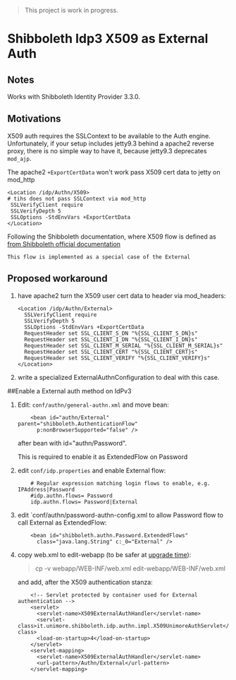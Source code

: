 > This project is work in progress.

# Shibboleth Idp3 X509 as External Auth

## Notes
Works with Shibboleth Identity Provider 3.3.0.

## Motivations
X509 auth requires the SSLContext to be available to 
the Auth engine. Unfortunately, if your setup includes 
jetty9.3 behind a apache2 reverse proxy, there is 
no simple way to have it, because jetty9.3 
deprecates `mod_ajp`.

The apache2 `+ExportCertData` won't work pass
X509 cert data to jetty on mod_http
 
    <Location /idp/Authn/X509>
    # tihs does not pass SSLContext via mod_http
     SSLVerifyClient require
     SSLVerifyDepth 5
     SSLOptions -StdEnvVars +ExportCertData
    </Location>

Following the Shibboleth documentation, where X509 
flow is defined as 
[from Shibboleth official documentation](https://wiki.shibboleth.net/confluence/display/IDP30/X509AuthnConfiguration)

    This flow is implemented as a special case of the External    

## Proposed workaround

1. have apache2 turn the X509 user cert data to header 
   via mod_headers:
   
   ```
   <Location /idp/Authn/External>
     SSLVerifyClient require
     SSLVerifyDepth 5
     SSLOptions -StdEnvVars +ExportCertData
     RequestHeader set SSL_CLIENT_S_DN "%{SSL_CLIENT_S_DN}s"
     RequestHeader set SSL_CLIENT_I_DN "%{SSL_CLIENT_I_DN}s"
     RequestHeader set SSL_CLIENT_M_SERIAL "%{SSL_CLIENT_M_SERIAL}s"
     RequestHeader set SSL_CLIENT_CERT "%{SSL_CLIENT_CERT}s"
     RequestHeader set SSL_CLIENT_VERIFY "%{SSL_CLIENT_VERIFY}s"
   </Location>
   ``` 
2. write a specialized ExternalAuthnConfiguration to 
   deal with this case.

##Enable a External auth method on IdPv3

1. Edit: `conf/authn/general-authn.xml` and move bean:

   ```
       <bean id="authn/External" parent="shibboleth.AuthenticationFlow"
         p:nonBrowserSupported="false" />
   ```      
   after bean with id="authn/Password".
   
   This is required to enable it as ExtendedFlow on Password
2. edit `conf/idp.properties` and enable External flow:

   ```
       # Regular expression matching login flows to enable, e.g. IPAddress|Password
       #idp.authn.flows= Password
       idp.authn.flows= Password|External
   ``` 
3. edit `conf/authn/password-authn-config.xml to allow Password 
   flow to call External as ExtendedFlow:
   
   ```
       <bean id="shibboleth.authn.Password.ExtendedFlows"
         class="java.lang.String" c:_0="External" />
   ```      
4. copy web.xml to edit-webapp (to be safer 
   at [upgrade time](https://wiki.shibboleth.net/confluence/display/IDP30/Upgrading)):
   
   > cp -v webapp/WEB-INF/web.xml edit-webapp/WEB-INF/web.xml
     
   and add, after the X509 authentication stanza:
   ```
       <!-- Servlet protected by container used for External authentication -->
       <servlet>
         <servlet-name>X509ExternalAuthHandler</servlet-name>
         <servlet-class>it.unimore.shibboleth.idp.authn.impl.X509UnimoreAuthServlet</servlet-class>
         <load-on-startup>4</load-on-startup>
       </servlet>
       <servlet-mapping>
         <servlet-name>X509ExternalAuthHandler</servlet-name>
         <url-pattern>/Authn/External</url-pattern>
       </servlet-mapping>
   ```
